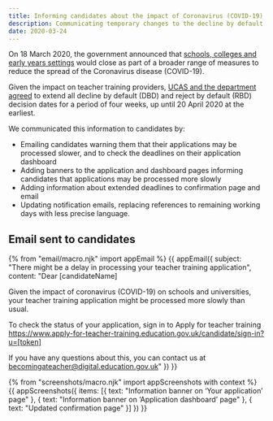 ```yaml
---
title: Informing candidates about the impact of Coronavirus (COVID-19)
description: Communicating temporary changes to the decline by default and reject by default decision dates.
date: 2020-03-24
---
```


On 18 March 2020, the government announced that [schools, colleges and early years settings](https://www.gov.uk/government/news/schools-colleges-and-early-years-settings-to-close) would close as part of a broader range of measures to reduce the spread of the Coronavirus disease (COVID-19).

Given the impact on teacher training providers, [UCAS and the department agreed](/apply-for-teacher-training/ucas/coronavirus) to extend all decline by default (DBD) and reject by default (RBD) decision dates for a period of four weeks, up until 20 April 2020 at the earliest.

We communicated this information to candidates by:

* Emailing candidates warning them that their applications may be processed slower, and to check the deadlines on their application dashboard
* Adding banners to the application and dashboard pages informing candidates that applications may be processed more slowly
* Adding information about extended deadlines to confirmation page and email
* Updating notification emails, replacing references to remaining working days with less precise language.

## Email sent to candidates

{% from "email/macro.njk" import appEmail %}
{{ appEmail({
  subject: "There might be a delay in processing your teacher training application",
  content: "Dear [candidateName]

  Given the impact of coronavirus (COVID-19) on schools and universities, your teacher training application might be processed more slowly than usual.

  To check the status of your application, sign in to Apply for teacher training https://www.apply-for-teacher-training.education.gov.uk/candidate/sign-in?u=[token]

  If you have any questions about this, you can contact us at <becomingateacher@digital.education.gov.uk>"
}) }}

{% from "screenshots/macro.njk" import appScreenshots with context %}
{{ appScreenshots({
  items: [{
    text: "Information banner on ‘Your application’ page"
  }, {
    text: "Information banner on ‘Application dashboard’ page"
  }, {
    text: "Updated confirmation page"
  }]
}) }}

